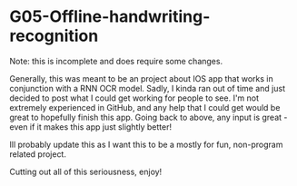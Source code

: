# G05-Offline-handwriting-recognition

Note: this is incomplete and does require some changes.

Generally, this was meant to be an project about IOS app that works in conjunction with a RNN OCR model. 
Sadly, I kinda ran out of time and just decided to post what I could get working for people to see.
I'm not extremely experienced in GitHub, and any help that I could get would be great to hopefully finish this app.
Going back to above, any input is great - even if it makes this app just slightly better!

Ill probably update this as I want this to be a mostly for fun, non-program related project.

Cutting out all of this seriousness, enjoy!

